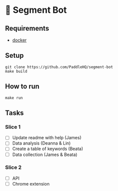 # 🤖 Segment Bot

## Requirements
- [docker](https://docs.docker.com/install/overview/)

## Setup
    git clone https://github.com/PaddleHQ/segment-bot
    make build

## How to run
    make run

## Tasks
### Slice 1
- [ ] Update readme with help (James)
- [ ] Data analysis (Deanna & Lin)
- [ ] Create a table of keywords (Beata)
- [ ] Data collection (James & Beata)

### Slice 2
- [ ] API
- [ ] Chrome extension 
